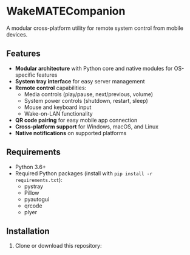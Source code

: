# WakeMATECompanion

A modular cross-platform utility for remote system control from mobile devices.

## Features

- **Modular architecture** with Python core and native modules for OS-specific features
- **System tray interface** for easy server management
- **Remote control** capabilities:
  - Media controls (play/pause, next/previous, volume)
  - System power controls (shutdown, restart, sleep)
  - Mouse and keyboard input
  - Wake-on-LAN functionality
- **QR code pairing** for easy mobile app connection
- **Cross-platform support** for Windows, macOS, and Linux
- **Native notifications** on supported platforms

## Requirements

- Python 3.6+
- Required Python packages (install with `pip install -r requirements.txt`):
  - pystray
  - Pillow
  - pyautogui
  - qrcode
  - plyer

## Installation

1. Clone or download this repository: